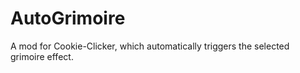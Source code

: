 # AutoGrimoire
A mod for Cookie-Clicker, which automatically triggers the selected grimoire effect.
